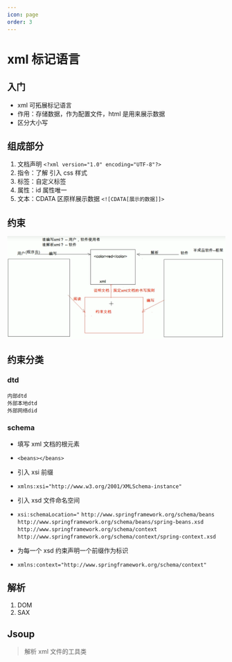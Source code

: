 ```yaml
---
icon: page
order: 3
---
```

# xml 标记语言

## 入门

- xml 可拓展标记语言
- 作用：存储数据，作为配置文件，html 是用来展示数据
- 区分大小写

## 组成部分

1. 文档声明 `<?xml version="1.0" encoding="UTF-8"?>`
2. 指令：了解 引入 css 样式
3. 标签：自定义标签
4. 属性：id 属性唯一
5. 文本：CDATA 区原样展示数据 `<![CDATA[展示的数据]]>`

## 约束

![image-20230417151533346](./assets/image-20230417151533346.png)

## 约束分类

### dtd

```
内部dtd
外部本地dtd
外部网络did
```

### schema

- 填写 xml 文档的根元素
- `<beans></beans>`

- 引入 xsi 前缀
- `xmlns:xsi="http://www.w3.org/2001/XMLSchema-instance"`

- 引入 xsd 文件命名空间
- `xsi:schemaLocation="`
  `http://www.springframework.org/schema/beans`
  `http://www.springframework.org/schema/beans/spring-beans.xsd`
  `http://www.springframework.org/schema/context` 
  `http://www.springframework.org/schema/context/spring-context.xsd`

- 为每一个 xsd 约束声明一个前缀作为标识
- `xmlns:context="http://www.springframework.org/schema/context"`

## 解析

1. DOM
2. SAX

## Jsoup

> 解析 xml 文件的工具类
